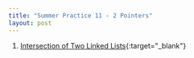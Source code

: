 ```yaml
---
title: "Summer Practice 11 - 2 Pointers"
layout: post
---
```


1. [Intersection of Two Linked Lists](https://leetcode.com/problems/intersection-of-two-linked-lists/){:target="_blank"}
